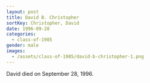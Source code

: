 ```yaml
---
layout: post
title: David B. Christopher
sortKey: Christopher, David
date: 1996-09-28
categories:
  - class-of-1985
gender: male
images:
  - /assets/class-of-1985/david-b-christopher-1.png
---
```


David died on September 28, 1996.
